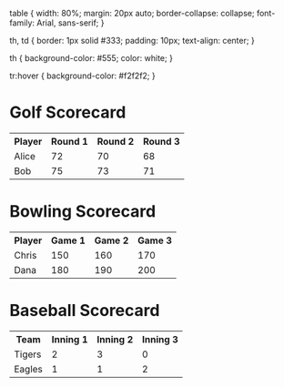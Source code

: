 table {
width: 80%;
margin: 20px auto;
border-collapse: collapse;
font-family: Arial, sans-serif;
}

th, td {
border: 1px solid #333;
padding: 10px;
text-align: center;
}

th {
background-color: #555;
color: white;
}

tr:hover {
background-color: #f2f2f2;
}

<!DOCTYPE html>
<html lang="en">
<head>
<meta charset="UTF-8">
<title>Golf Scorecard</title>
<link rel="stylesheet" href="style.css">
</head>
<body>
<h1>Golf Scorecard</h1>
<table>
<tr>
<th>Player</th>
<th>Round 1</th>
<th>Round 2</th>
<th>Round 3</th>
</tr>
<tr>
<td>Alice</td>
<td>72</td>
<td>70</td>
<td>68</td>
</tr>
<tr>
<td>Bob</td>
<td>75</td>
<td>73</td>
<td>71</td>
</tr>
</table>
</body>
</html>


<!DOCTYPE html>
<html lang="en">
<head>
<meta charset="UTF-8">
<title>Bowling Scorecard</title>
<link rel="stylesheet" href="style.css">
</head>
<body>
<h1>Bowling Scorecard</h1>
<table>
<tr>
<th>Player</th>
<th>Game 1</th>
<th>Game 2</th>
<th>Game 3</th>
</tr>
<tr>
<td>Chris</td>
<td>150</td>
<td>160</td>
<td>170</td>
</tr>
<tr>
<td>Dana</td>
<td>180</td>
<td>190</td>
<td>200</td>
</tr>
</table>
</body>
</html>

<!DOCTYPE html>
<html lang="en">
<head>
<meta charset="UTF-8">
<title>Baseball Scorecard</title>
<link rel="stylesheet" href="style.css">
</head>
<body>
<h1>Baseball Scorecard</h1>
<table>
<tr>
<th>Team</th>
<th>Inning 1</th>
<th>Inning 2</th>
<th>Inning 3</th>
</tr>
<tr>
<td>Tigers</td>
<td>2</td>
<td>3</td>
<td>0</td>
</tr>
<tr>
<td>Eagles</td>
<td>1</td>
<td>1</td>
<td>2</td>
</tr>
</table>
</body>
</html>
